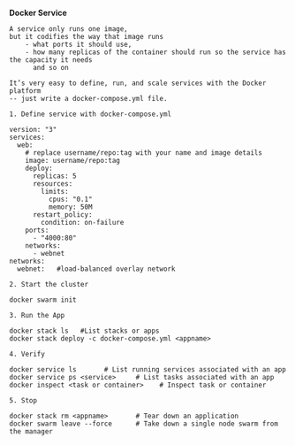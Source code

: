 **Docker Service**

    A service only runs one image,
    but it codifies the way that image runs
        - what ports it should use,
        - how many replicas of the container should run so the service has the capacity it needs
          and so on
          
    It’s very easy to define, run, and scale services with the Docker platform 
    -- just write a docker-compose.yml file.   
    
`1. Define service with docker-compose.yml`

    version: "3"
    services:
      web:
        # replace username/repo:tag with your name and image details
        image: username/repo:tag
        deploy:
          replicas: 5
          resources:
            limits:
              cpus: "0.1"
              memory: 50M
          restart_policy:
            condition: on-failure
        ports:
          - "4000:80"
        networks:
          - webnet
    networks:
      webnet:   #load-balanced overlay network
      
  
  
`2. Start the cluster`

    docker swarm init
        
`3. Run the App`

    docker stack ls   #List stacks or apps    
    docker stack deploy -c docker-compose.yml <appname>
    
`4. Verify` 

    docker service ls       # List running services associated with an app
    docker service ps <service>     # List tasks associated with an app
    docker inspect <task or container>    # Inspect task or container
    
`5. Stop`

    docker stack rm <appname>       # Tear down an application
    docker swarm leave --force      # Take down a single node swarm from the manager  